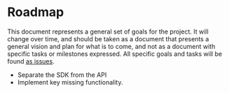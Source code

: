 # Roadmap

This document represents a general set of goals for the project. It will change over time, and should be taken as a document that presents a general vision and plan for what is to come, and not as a document with specific tasks or milestones expressed. All specific goals and tasks will be found [as issues](https://github.com/wyhaines/opentelemetry-sdk.cr/issues).

- Separate the SDK from the API
- Implement key missing functionality.

